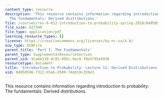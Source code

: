 ```yaml
---
content_type: resource
description: 'This resource contains information regarding introduction to probability:
  The fundamentals: Derived distributions.'
file: /courses/res-6-012-introduction-to-probability-spring-2018/040585967322b5abd50974dd19c359e3_MITRES_6_012S18_L11.pdf
file_size: 927340
file_type: application/pdf
learning_resource_types: []
license: https://creativecommons.org/licenses/by-nc-sa/4.0/
ocw_type: OCWFile
parent_title: 'Part I: The Fundamentals'
parent_type: SupplementalResourceSection
parent_uid: 9ca6b310-dc93-095c-9ac0-f0e5f95e6930
resourcetype: Document
title: 'Introduction to Probability: Lecture 11: Derived Distributions'
uid: 04058596-7322-b5ab-d509-74dd19c359e3
---
```

This resource contains information regarding introduction to probability: The fundamentals: Derived distributions.